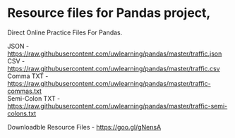 # Resource files for Pandas project,

Direct Online Practice Files For Pandas.

JSON - https://raw.githubusercontent.com/uwlearning/pandas/master/traffic.json  
CSV - https://raw.githubusercontent.com/uwlearning/pandas/master/traffic.csv  
Comma TXT - https://raw.githubusercontent.com/uwlearning/pandas/master/traffic-commas.txt  
Semi-Colon TXT - https://raw.githubusercontent.com/uwlearning/pandas/master/traffic-semi-colons.txt  
  
Downloadble Resource Files - https://goo.gl/gNensA
